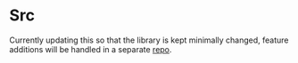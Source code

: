 # Src

Currently updating this so that the library is kept minimally changed, feature additions will be handled in a separate [repo](https://github.com/Ed94/metadesk_lib_gen).
